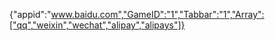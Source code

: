 {"appid":"www.baidu.com","GameID":"1","Tabbar":"1","Array":["qq","weixin","wechat","alipay","alipays"]}
